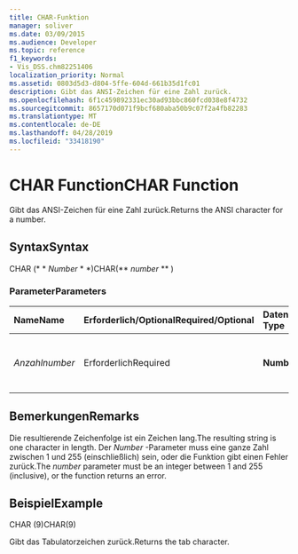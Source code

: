 ```yaml
---
title: CHAR-Funktion
manager: soliver
ms.date: 03/09/2015
ms.audience: Developer
ms.topic: reference
f1_keywords:
- Vis_DSS.chm82251406
localization_priority: Normal
ms.assetid: 0803d5d3-d804-5ffe-604d-661b35d1fc01
description: Gibt das ANSI-Zeichen für eine Zahl zurück.
ms.openlocfilehash: 6f1c459892331ec30ad93bbc860fcd038e8f4732
ms.sourcegitcommit: 8657170d071f9bcf680aba50b9c07f2a4fb82283
ms.translationtype: MT
ms.contentlocale: de-DE
ms.lasthandoff: 04/28/2019
ms.locfileid: "33418190"
---
```

# <a name="char-function"></a><span data-ttu-id="8cac7-103">CHAR Function</span><span class="sxs-lookup"><span data-stu-id="8cac7-103">CHAR Function</span></span>

<span data-ttu-id="8cac7-104">Gibt das ANSI-Zeichen für eine Zahl zurück.</span><span class="sxs-lookup"><span data-stu-id="8cac7-104">Returns the ANSI character for a number.</span></span>
  
## <a name="syntax"></a><span data-ttu-id="8cac7-105">Syntax</span><span class="sxs-lookup"><span data-stu-id="8cac7-105">Syntax</span></span>

<span data-ttu-id="8cac7-106">CHAR (\* \* *Number* \* \*)</span><span class="sxs-lookup"><span data-stu-id="8cac7-106">CHAR(\*\* *number* \*\* )</span></span> 
  
### <a name="parameters"></a><span data-ttu-id="8cac7-107">Parameter</span><span class="sxs-lookup"><span data-stu-id="8cac7-107">Parameters</span></span>

|<span data-ttu-id="8cac7-108">**Name**</span><span class="sxs-lookup"><span data-stu-id="8cac7-108">**Name**</span></span>|<span data-ttu-id="8cac7-109">**Erforderlich/Optional**</span><span class="sxs-lookup"><span data-stu-id="8cac7-109">**Required/Optional**</span></span>|<span data-ttu-id="8cac7-110">**Datentyp**</span><span class="sxs-lookup"><span data-stu-id="8cac7-110">**Data Type**</span></span>|<span data-ttu-id="8cac7-111">**Beschreibung**</span><span class="sxs-lookup"><span data-stu-id="8cac7-111">**Description**</span></span>|
|:-----|:-----|:-----|:-----|
| <span data-ttu-id="8cac7-112">_Anzahl_</span><span class="sxs-lookup"><span data-stu-id="8cac7-112">_number_</span></span> <br/> |<span data-ttu-id="8cac7-113">Erforderlich</span><span class="sxs-lookup"><span data-stu-id="8cac7-113">Required</span></span>  <br/> |<span data-ttu-id="8cac7-114">**Number**</span><span class="sxs-lookup"><span data-stu-id="8cac7-114">**Number**</span></span> <br/> |<span data-ttu-id="8cac7-115">Die Zahl, deren ANSI-Zeichen abgerufen werden soll.</span><span class="sxs-lookup"><span data-stu-id="8cac7-115">The number whose ANSI character you want to get.</span></span>  <br/> |
   
## <a name="remarks"></a><span data-ttu-id="8cac7-116">Bemerkungen</span><span class="sxs-lookup"><span data-stu-id="8cac7-116">Remarks</span></span>

<span data-ttu-id="8cac7-117">Die resultierende Zeichenfolge ist ein Zeichen lang.</span><span class="sxs-lookup"><span data-stu-id="8cac7-117">The resulting string is one character in length.</span></span> <span data-ttu-id="8cac7-118">Der _Number_ -Parameter muss eine ganze Zahl zwischen 1 und 255 (einschließlich) sein, oder die Funktion gibt einen Fehler zurück.</span><span class="sxs-lookup"><span data-stu-id="8cac7-118">The  _number_ parameter must be an integer between 1 and 255 (inclusive), or the function returns an error.</span></span> 
  
## <a name="example"></a><span data-ttu-id="8cac7-119">Beispiel</span><span class="sxs-lookup"><span data-stu-id="8cac7-119">Example</span></span>

<span data-ttu-id="8cac7-120">CHAR (9)</span><span class="sxs-lookup"><span data-stu-id="8cac7-120">CHAR(9)</span></span> 
  
<span data-ttu-id="8cac7-121">Gibt das Tabulatorzeichen zurück.</span><span class="sxs-lookup"><span data-stu-id="8cac7-121">Returns the tab character.</span></span> 
  

